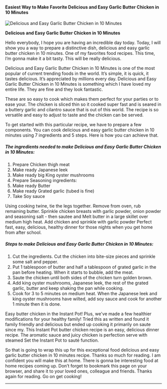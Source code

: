             

#### Easiest Way to Make Favorite Delicious and Easy Garlic Butter Chicken in 10 Minutes

![Delicious and Easy Garlic Butter Chicken in 10 Minutes](https://img-global.cpcdn.com/recipes/5583591695187968/751x532cq70/delicious-and-easy-garlic-butter-chicken-in-10-minutes-recipe-main-photo.jpg)

**Delicious and Easy Garlic Butter Chicken in 10 Minutes**

Hello everybody, I hope you are having an incredible day today. Today, I will show you a way to prepare a distinctive dish, delicious and easy garlic butter chicken in 10 minutes. One of my favorites food recipes. This time, I’m gonna make it a bit tasty. This will be really delicious.

Delicious and Easy Garlic Butter Chicken in 10 Minutes is one of the most popular of current trending foods in the world. It’s simple, it is quick, it tastes delicious. It’s appreciated by millions every day. Delicious and Easy Garlic Butter Chicken in 10 Minutes is something which I have loved my entire life. They are fine and they look fantastic.

These are so easy to cook which makes them perfect for your parties or to ease your. The chicken is sliced thin so it cooked super fast and is seared in a buttery garlic and cilantro sauce that is out of this world. The recipe is so versatile and easy to adjust to taste and the chicken can be served.

To get started with this particular recipe, we have to prepare a few components. You can cook delicious and easy garlic butter chicken in 10 minutes using 7 ingredients and 5 steps. Here is how you can achieve that.

##### The ingredients needed to make Delicious and Easy Garlic Butter Chicken in 10 Minutes:

1.  Prepare Chicken thigh meat
2.  Make ready Japanese leek
3.  Make ready big King oyster mushrooms
4.  Prepare Seasoning ingredients:
5.  Make ready Butter
6.  Make ready Grated garlic (tubed is fine)
7.  Take Soy sauce

Using cooking twine, tie the legs together. Remove from oven, rub remaining butter. Sprinkle chicken breasts with garlic powder, onion powder and seasoning salt - then sautee and Melt butter in a large skillet over medium high heat. Add chicken and sprinkle with garlic powder Perfect fast, easy, delicious, healthy dinner for those nights when you get home from after school.

##### Steps to make Delicious and Easy Garlic Butter Chicken in 10 Minutes:

1.  Cut the ingredients. Cut the chicken into bite-size pieces and sprinkle some salt and pepper.
2.  Put 1 tablespoon of butter and half a tablespoon of grated garlic in the pan before heating. When it starts to bubble, add the meat.
3.  Saute the chicken until both sides of the chicken turn golden brown.
4.  Add king oyster mushrooms, Japanese leek, the rest of the grated garlic, butter and keep shaking the pan while cooking.
5.  Cook for 3 to 5 minutes on medium heat. When the Japanese leek and king oyster mushrooms have wilted, add soy sauce and cook for another 1 minute then it is done.

Easy butter chicken in the Instant Pot! Plus, we've made a few healthier modifications for your healthy family! Tried this as written and found it family friendly and delicious but ended up cooking it primarily on saute since my. This Instant Pot butter chicken recipe is an easy, delicious dinner recipe. The aromatic sauce and juicy chicken is perfection serve with steamed Set the Instant Pot to sauté function.

So that is going to wrap this up for this exceptional food delicious and easy garlic butter chicken in 10 minutes recipe. Thanks so much for reading. I am confident you will make this at home. There is gonna be interesting food at home recipes coming up. Don’t forget to bookmark this page on your browser, and share it to your loved ones, colleague and friends. Thanks again for reading. Go on get cooking!

* * *